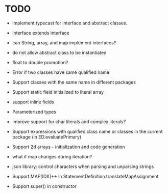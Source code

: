 # TODO

* implement typecast for interface and abstract classes.

* interface extends interface

* can String, array, and map implement interfaces?

* do not allow abstract class to be instantiated

* float to double promotion?

* Error if two classes have same qualified name

* Support classes with the same name in different packages

* Support static field initialized to literal array

* support inline fields

* Parameterized types

* Improve support for char literals and complex literals?

* Support expressions with qualified class name or classes in the current
  package (in ED.evaluatePrimary)

* Support 2d arrays - initialization and code generation

* what if map changes during iteration?

* json library: control characters when parsing and unparsing strings

* Support MAP[IDX]++ in StatementDefinition.translateMapAssignment

* Support super() in constructor
